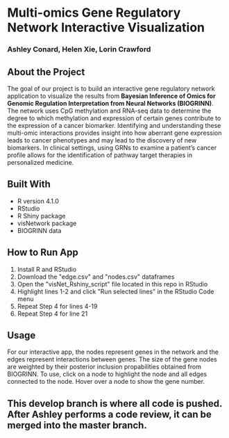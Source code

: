 # Multi-omics Gene Regulatory Network Interactive Visualization
### Ashley Conard, Helen Xie, Lorin Crawford

## About the Project
The goal of our project is to build an interactive gene regulatory network application to visualize the results from **Bayesian Inference of Omics for Genomic Regulation Interpretation from Neural Networks (BIOGRINN)**. The network uses CpG methylation and RNA-seq data to determine the degree to which methylation and expression of certain genes contribute to the expression of a cancer biomarker. Identifying and understanding these multi-omic interactions provides insight into how aberrant gene expression leads to cancer phenotypes and may lead to the discovery of new biomarkers. In clinical settings, using GRNs to examine a patient’s cancer profile allows for the identification of pathway target therapies in personalized medicine. 

## Built With
- R version 4.1.0
- RStudio
- R Shiny package
- visNetwork package
- BIOGRINN data

## How to Run App
1. Install R and RStudio
2. Download the "edge.csv" and "nodes.csv" dataframes 
3. Open the "visNet_Rshiny_script" file located in this repo in RStudio
4. Highlight lines 1-2 and click "Run selected lines" in the RStudio Code menu
5. Repeat Step 4 for lines 4-19
5. Repeat Step 4 for line 21

## Usage
For our interactive app, the nodes represent genes in the network and the edges represent interactions between genes. The size of the gene nodes are weighted by their posterior inclusion propabilities obtained from BIOGRINN. To use, click on a node to highlight the node and all edges connected to the node. Hover over a node to show the gene number. 

 


## This develop branch is where all code is pushed. After Ashley performs a code review, it can be merged into the master branch. 

